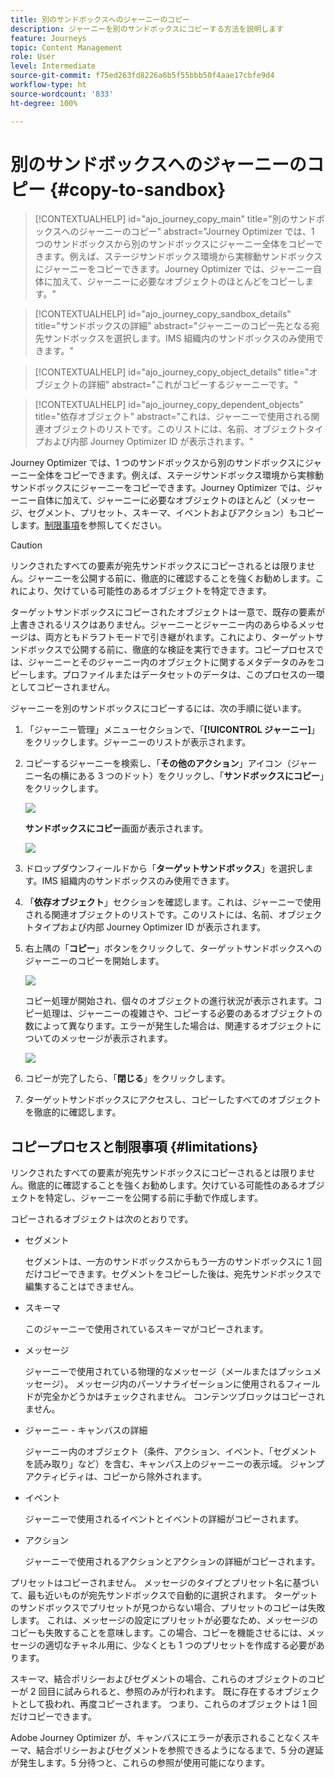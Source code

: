 ```yaml
---
title: 別のサンドボックスへのジャーニーのコピー
description: ジャーニーを別のサンドボックスにコピーする方法を説明します
feature: Journeys
topic: Content Management
role: User
level: Intermediate
source-git-commit: f75ed263fd8226a6b5f55bbb50f4aae17cbfe9d4
workflow-type: ht
source-wordcount: '833'
ht-degree: 100%

---
```


# 別のサンドボックスへのジャーニーのコピー {#copy-to-sandbox}

>[!CONTEXTUALHELP]
>id="ajo_journey_copy_main"
>title="別のサンドボックスへのジャーニーのコピー"
>abstract="Journey Optimizer では、1 つのサンドボックスから別のサンドボックスにジャーニー全体をコピーできます。例えば、ステージサンドボックス環境から実稼動サンドボックスにジャーニーをコピーできます。Journey Optimizer では、ジャーニー自体に加えて、ジャーニーに必要なオブジェクトのほとんどをコピーします。"

>[!CONTEXTUALHELP]
>id="ajo_journey_copy_sandbox_details"
>title="サンドボックスの詳細"
>abstract="ジャーニーのコピー先となる宛先サンドボックスを選択します。IMS 組織内のサンドボックスのみ使用できます。"

>[!CONTEXTUALHELP]
>id="ajo_journey_copy_object_details"
>title="オブジェクトの詳細"
>abstract="これがコピーするジャーニーです。"

>[!CONTEXTUALHELP]
>id="ajo_journey_copy_dependent_objects"
>title="依存オブジェクト"
>abstract="これは、ジャーニーで使用される関連オブジェクトのリストです。このリストには、名前、オブジェクトタイプおよび内部 Journey Optimizer ID が表示されます。"

Journey Optimizer では、1 つのサンドボックスから別のサンドボックスにジャーニー全体をコピーできます。例えば、ステージサンドボックス環境から実稼動サンドボックスにジャーニーをコピーできます。Journey Optimizer では、ジャーニー自体に加えて、ジャーニーに必要なオブジェクトのほとんど（メッセージ、セグメント、プリセット、スキーマ、イベントおよびアクション）もコピーします。[制限事項](../building-journeys/copy-to-sandbox.md#limitations)を参照してください。

>[!CAUTION]
>
>リンクされたすべての要素が宛先サンドボックスにコピーされるとは限りません。ジャーニーを公開する前に、徹底的に確認することを強くお勧めします。これにより、欠けている可能性のあるオブジェクトを特定できます。

ターゲットサンドボックスにコピーされたオブジェクトは一意で、既存の要素が上書きされるリスクはありません。ジャーニーとジャーニー内のあらゆるメッセージは、両方ともドラフトモードで引き継がれます。これにより、ターゲットサンドボックスで公開する前に、徹底的な検証を実行できます。コピープロセスでは、ジャーニーとそのジャーニー内のオブジェクトに関するメタデータのみをコピーします。プロファイルまたはデータセットのデータは、このプロセスの一環としてコピーされません。

ジャーニーを別のサンドボックスにコピーするには、次の手順に従います。

1. 「ジャーニー管理」メニューセクションで、「**[!UICONTROL ジャーニー]**」をクリックします。ジャーニーのリストが表示されます。

2. コピーするジャーニーを検索し、「**その他のアクション**」アイコン（ジャーニー名の横にある 3 つのドット）をクリックし、「**サンドボックスにコピー**」をクリックします。

   ![](assets/copy-sandbox1.png)

   **サンドボックスにコピー**&#x200B;画面が表示されます。

   ![](assets/copy-sandbox2.png)

3. ドロップダウンフィールドから「**ターゲットサンドボックス**」を選択します。IMS 組織内のサンドボックスのみ使用できます。

4. 「**依存オブジェクト**」セクションを確認します。これは、ジャーニーで使用される関連オブジェクトのリストです。このリストには、名前、オブジェクトタイプおよび内部 Journey Optimizer ID が表示されます。

5. 右上隅の「**コピー**」ボタンをクリックして、ターゲットサンドボックスへのジャーニーのコピーを開始します。

   ![](assets/copy-sandbox3.png)

   コピー処理が開始され、個々のオブジェクトの進行状況が表示されます。コピー処理は、ジャーニーの複雑さや、コピーする必要のあるオブジェクトの数によって異なります。エラーが発生した場合は、関連するオブジェクトについてのメッセージが表示されます。

   ![](assets/copy-sandbox4.png)

6. コピーが完了したら、「**閉じる**」をクリックします。

7. ターゲットサンドボックスにアクセスし、コピーしたすべてのオブジェクトを徹底的に確認します。

## コピープロセスと制限事項 {#limitations}

リンクされたすべての要素が宛先サンドボックスにコピーされるとは限りません。徹底的に確認することを強くお勧めします。欠けている可能性のあるオブジェクトを特定し、ジャーニーを公開する前に手動で作成します。

コピーされるオブジェクトは次のとおりです。

* セグメント

   セグメントは、一方のサンドボックスからもう一方のサンドボックスに 1 回だけコピーできます。セグメントをコピーした後は、宛先サンドボックスで編集することはできません。

* スキーマ

   このジャーニーで使用されているスキーマがコピーされます。

* メッセージ

   ジャーニーで使用されている物理的なメッセージ（メールまたはプッシュメッセージ）。 メッセージ内のパーソナライゼーションに使用されるフィールドが完全かどうかはチェックされません。 コンテンツブロックはコピーされません。

* ジャーニー - キャンバスの詳細

   ジャーニー内のオブジェクト（条件、アクション、イベント、「セグメントを読み取り」など）を含む、キャンバス上のジャーニーの表示域。 ジャンプアクティビティは、コピーから除外されます。

* イベント

   ジャーニーで使用されるイベントとイベントの詳細がコピーされます。

* アクション

   ジャーニーで使用されるアクションとアクションの詳細がコピーされます。

プリセットはコピーされません。 メッセージのタイプとプリセット名に基づいて、最も近いものが宛先サンドボックスで自動的に選択されます。 ターゲットのサンドボックスでプリセットが見つからない場合、プリセットのコピーは失敗します。 これは、メッセージの設定にプリセットが必要なため、メッセージのコピーも失敗することを意味します。この場合、コピーを機能させるには、メッセージの適切なチャネル用に、少なくとも 1 つのプリセットを作成する必要があります。

スキーマ、結合ポリシーおよびセグメントの場合、これらのオブジェクトのコピーが 2 回目に試みられると、参照のみが行われます。 既に存在するオブジェクトとして扱われ、再度コピーされます。 つまり、これらのオブジェクトは 1 回だけコピーできます。

Adobe Journey Optimizer が、キャンバスにエラーが表示されることなくスキーマ、結合ポリシーおよびセグメントを参照できるようになるまで、5 分の遅延が発生します。5 分待つと、これらの参照が使用可能になります。

